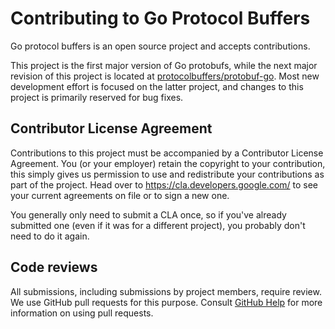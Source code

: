 # Contributing to Go Protocol Buffers

Go protocol buffers is an open source project and accepts contributions.

This project is the first major version of Go protobufs,
while the next major revision of this project is located at
[protocolbuffers/protobuf-go](https://github.com/protocolbuffers/protobuf-go).
Most new development effort is focused on the latter project,
and changes to this project is primarily reserved for bug fixes.


## Contributor License Agreement

Contributions to this project must be accompanied by a Contributor License
Agreement. You (or your employer) retain the copyright to your contribution,
this simply gives us permission to use and redistribute your contributions as
part of the project. Head over to <https://cla.developers.google.com/> to see
your current agreements on file or to sign a new one.

You generally only need to submit a CLA once, so if you've already submitted one
(even if it was for a different project), you probably don't need to do it
again.


## Code reviews

All submissions, including submissions by project members, require review. We
use GitHub pull requests for this purpose. Consult
[GitHub Help](https://help.github.com/articles/about-pull-requests/) for more
information on using pull requests.
